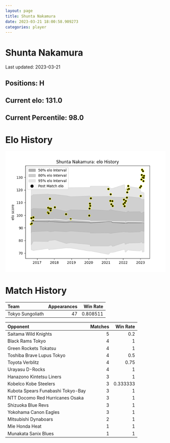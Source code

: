 ```yaml
---  
layout: page  
title: Shunta Nakamura  
date: 2023-03-21 18:00:58.909273  
categories: player  
---
```

# Shunta Nakamura


Last updated: 2023-03-21
## Positions: H

## Current elo: 131.0

## Current Percentile: 98.0

# Elo History


![elo history](history_ShuntaNakamura.png)
# Match History


| Team             |   Appearances |   Win Rate |
|:-----------------|--------------:|-----------:|
| Tokyo Sungoliath |            47 |   0.808511 |

| Opponent                          |   Matches |   Win Rate |
|:----------------------------------|----------:|-----------:|
| Saitama Wild Knights              |         5 |   0.2      |
| Black Rams Tokyo                  |         4 |   1        |
| Green Rockets Tokatsu             |         4 |   1        |
| Toshiba Brave Lupus Tokyo         |         4 |   0.5      |
| Toyota Verblitz                   |         4 |   0.75     |
| Urayasu D-Rocks                   |         4 |   1        |
| Hanazono Kintetsu Liners          |         3 |   1        |
| Kobelco Kobe Steelers             |         3 |   0.333333 |
| Kubota Spears Funabashi Tokyo-Bay |         3 |   1        |
| NTT Docomo Red Hurricanes Osaka   |         3 |   1        |
| Shizuoka Blue Revs                |         3 |   1        |
| Yokohama Canon Eagles             |         3 |   1        |
| Mitsubishi Dynaboars              |         2 |   1        |
| Mie Honda Heat                    |         1 |   1        |
| Munakata Sanix Blues              |         1 |   1        |